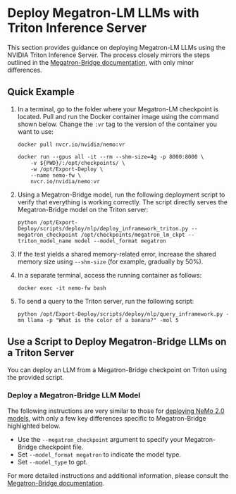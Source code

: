 # Deploy Megatron-LM LLMs with Triton Inference Server

This section provides guidance on deploying Megatron-LM LLMs using the NVIDIA Triton Inference Server. The process closely mirrors the steps outlined in the [Megatron-Bridge documentation](../mbridge/in-framework.md), with only minor differences.

## Quick Example

1. In a terminal, go to the folder where your Megatron-LM checkpoint is located. Pull and run the Docker container image using the command shown below. Change the ``:vr`` tag to the version of the container you want to use:

   ```shell
   docker pull nvcr.io/nvidia/nemo:vr

   docker run --gpus all -it --rm --shm-size=4g -p 8000:8000 \
       -v ${PWD}/:/opt/checkpoints/ \
       -w /opt/Export-Deploy \
       --name nemo-fw \
       nvcr.io/nvidia/nemo:vr
   ```

3. Using a Megatron-Bridge model, run the following deployment script to verify that everything is working correctly. The script directly serves the Megatron-Bridge model on the Triton server:

   ```shell
   python /opt/Export-Deploy/scripts/deploy/nlp/deploy_inframework_triton.py --megatron_checkpoint /opt/checkpoints/megatron_lm_ckpt --triton_model_name model --model_format megatron
   ```

4. If the test yields a shared memory-related error, increase the shared memory size using ``--shm-size`` (for example, gradually by 50%).

5. In a separate terminal, access the running container as follows:

   ```shell
   docker exec -it nemo-fw bash
   ```

6. To send a query to the Triton server, run the following script:

   ```shell
   python /opt/Export-Deploy/scripts/deploy/nlp/query_inframework.py -mn llama -p "What is the color of a banana?" -mol 5
   ```

## Use a Script to Deploy Megatron-Bridge LLMs on a Triton Server

You can deploy an LLM from a Megatron-Bridge checkpoint on Triton using the provided script.

### Deploy a Megatron-Bridge LLM Model

The following instructions are very similar to those for [deploying NeMo 2.0 models](../nemo_2/in-framework.md), with only a few key differences specific to Megatron-Bridge highlighted below.

- Use the `--megatron_checkpoint` argument to specify your Megatron-Bridge checkpoint file.
- Set `--model_format megatron` to indicate the model type.
- Set `--model_type` to gpt.


For more detailed instructions and additional information, please consult the [Megatron-Bridge documentation](../mbridge/in-framework.md).